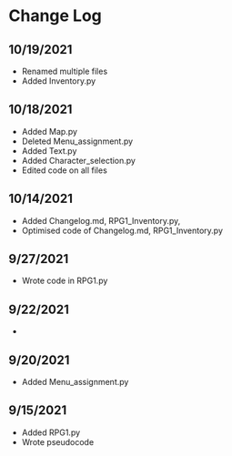 # Change Log
## 10/19/2021
- Renamed multiple files
- Added Inventory.py
## 10/18/2021
- Added Map.py
- Deleted Menu_assignment.py 
- Added Text.py
- Added Character_selection.py
- Edited code on all files
## 10/14/2021
- Added Changelog.md, RPG1_Inventory.py,
- Optimised code of Changelog.md, RPG1_Inventory.py
## 9/27/2021
- Wrote code in RPG1.py
## 9/22/2021
- 
## 9/20/2021
- Added Menu_assignment.py

## 9/15/2021
- Added RPG1.py
- Wrote pseudocode 